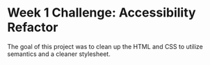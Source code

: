 # Week 1 Challenge: Accessibility Refactor

The goal of this project was to clean up the HTML and CSS to utilize semantics and a cleaner stylesheet.
